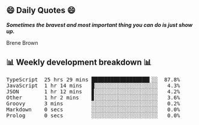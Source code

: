 ## 😄 Daily Quotes 😄

_**Sometimes the bravest and most important thing you can do is just show up.**_

Brene Brown



## 📊 Weekly development breakdown 📊

<pre>TypeScript  25 hrs 29 mins ██████████████████▍░░  87.8%
JavaScript  1 hr 14 mins   ▉░░░░░░░░░░░░░░░░░░░░   4.3%
JSON        1 hr 12 mins   ▊░░░░░░░░░░░░░░░░░░░░   4.2%
Other       1 hr 2 mins    ▊░░░░░░░░░░░░░░░░░░░░   3.6%
Groovy      3 mins         ░░░░░░░░░░░░░░░░░░░░░   0.2%
Markdown    0 secs         ░░░░░░░░░░░░░░░░░░░░░   0.0%
Prolog      0 secs         ░░░░░░░░░░░░░░░░░░░░░   0.0%</pre>